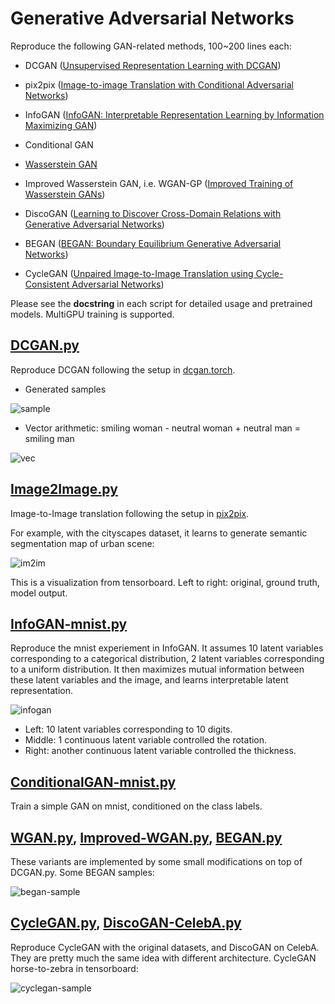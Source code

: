 # Generative Adversarial Networks

Reproduce the following GAN-related methods, 100~200 lines each:

+ DCGAN ([Unsupervised Representation Learning with DCGAN](https://arxiv.org/abs/1511.06434))

+ pix2pix ([Image-to-image Translation with Conditional Adversarial Networks](https://arxiv.org/pdf/1611.07004v1.pdf))

+ InfoGAN ([InfoGAN: Interpretable Representation Learning by Information Maximizing GAN](https://arxiv.org/abs/1606.03657))

+ Conditional GAN

+ [Wasserstein GAN](https://arxiv.org/abs/1701.07875)

+ Improved Wasserstein GAN, i.e. WGAN-GP ([Improved Training of Wasserstein GANs](https://arxiv.org/abs/1704.00028))

+ DiscoGAN ([Learning to Discover Cross-Domain Relations with Generative Adversarial Networks](https://arxiv.org/abs/1703.05192))

+ BEGAN ([BEGAN: Boundary Equilibrium Generative Adversarial Networks](https://arxiv.org/abs/1703.10717))

+ CycleGAN ([Unpaired Image-to-Image Translation using Cycle-Consistent Adversarial Networks](https://arxiv.org/abs/1703.10593))

Please see the __docstring__ in each script for detailed usage and pretrained models. MultiGPU training is supported.

## [DCGAN.py](DCGAN.py)

Reproduce DCGAN following the setup in [dcgan.torch](https://github.com/soumith/dcgan.torch).

+ Generated samples

![sample](demo/DCGAN-CelebA-samples.jpg)

+ Vector arithmetic: smiling woman - neutral woman + neutral man = smiling man

![vec](demo/DCGAN-CelebA-vec.jpg)

## [Image2Image.py](Image2Image.py)

Image-to-Image translation following the setup in [pix2pix](https://github.com/phillipi/pix2pix).

For example, with the cityscapes dataset, it learns to generate semantic segmentation map of urban scene:

![im2im](demo/im2im-cityscapes.jpg)

This is a visualization from tensorboard. Left to right: original, ground truth, model output.

## [InfoGAN-mnist.py](InfoGAN-mnist.py)

Reproduce the mnist experiement in InfoGAN.
It assumes 10 latent variables corresponding to a categorical distribution, 2 latent variables corresponding to a uniform distribution.
It then maximizes mutual information between these latent variables and the image, and learns interpretable latent representation.

![infogan](demo/InfoGAN-mnist.jpg)

* Left: 10 latent variables corresponding to 10 digits.
* Middle: 1 continuous latent variable controlled the rotation.
* Right: another continuous latent variable controlled the thickness.

## [ConditionalGAN-mnist.py](ConditionalGAN-mnist.py)

Train a simple GAN on mnist, conditioned on the class labels.

## [WGAN.py](WGAN.py), [Improved-WGAN.py](Improved-WGAN.py), [BEGAN.py](BEGAN.py)

These variants are implemented by some small modifications on top of DCGAN.py.
Some BEGAN samples:

![began-sample](demo/BEGAN-CelebA-samples.jpg)

## [CycleGAN.py](CycleGAN.py), [DiscoGAN-CelebA.py](DiscoGAN-CelebA.py)

Reproduce CycleGAN with the original datasets, and DiscoGAN on CelebA. They are pretty much the same idea with different architecture.
CycleGAN horse-to-zebra in tensorboard:

![cyclegan-sample](demo/CycleGAN-horse2zebra.jpg)
